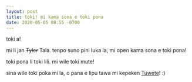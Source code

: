 ```yaml
---
layout: post
title: toki! mi kama sona e toki pona
date: 2020-05-05 08:55 -0700
---
```


toki a!

mi li jan ~~Tyler~~ Tala. tenpo suno pini luka la, mi open kama sona e toki pona!

toki pona li toki lili. mi wile toki mute!

sina wile toki poka mi la, o pana e lipu tawa mi kepeken [Tuwete](https://twitter.com/DataKinds)! :)